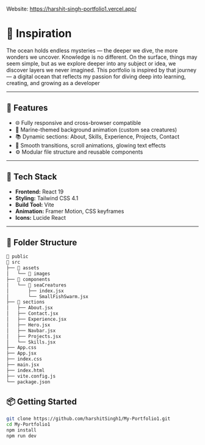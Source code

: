 Website: https://harshit-singh-portfolio1.vercel.app/

# 🌊 Inspiration

The ocean holds endless mysteries — the deeper we dive, the more wonders we uncover. Knowledge is no different. On the surface, things may seem simple, but as we explore deeper into any subject or idea, we discover layers we never imagined. This portfolio is inspired by that journey — a digital ocean that reflects my passion for diving deep into learning, creating, and growing as a developer

---

## 🚀 Features

- 🌐 Fully responsive and cross-browser compatible
- 🐠 Marine-themed background animation (custom sea creatures)
- 📚 Dynamic sections: About, Skills, Experience, Projects, Contact
- 🎨 Smooth transitions, scroll animations, glowing text effects
- ⚙️ Modular file structure and reusable components

---

## 🧩 Tech Stack

- **Frontend:** React 19
- **Styling:** Tailwind CSS 4.1
- **Build Tool:** Vite
- **Animation:** Framer Motion, CSS keyframes
- **Icons:** Lucide React

---

## 📁 Folder Structure

```bash
📂 public  
📂 src
├── 📂 assets
│   └── 📂 images  
├── 📂 components
│   └── 📂 seaCreatures  
│       ├── index.jsx
│       └── SmallFishSwarm.jsx
├── 📂 sections
│   ├── About.jsx
│   ├── Contact.jsx
│   ├── Experience.jsx
│   ├── Hero.jsx
│   ├── Navbar.jsx
│   ├── Projects.jsx
│   └── Skills.jsx
├── App.css 
├── App.jsx    
├── index.css    
├── main.jsx 
├── index.html
├── vite.config.js
└── package.json
```

## 📦 Getting Started

```bash
git clone https://github.com/harshitSingh1/My-Portfolio1.git
cd My-Portfolio1
npm install
npm run dev
```

